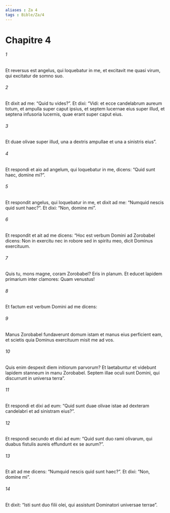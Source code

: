 ```yaml
---
aliases : Za 4
tags : Bible/Za/4
---
```


# Chapitre 4

###### 1
Et reversus est angelus, qui loquebatur in me, et excitavit me quasi virum, qui excitatur de somno suo. 
###### 2
Et dixit ad me: “Quid tu vides?”. Et dixi: “Vidi: et ecce candelabrum aureum totum, et ampulla super caput ipsius, et septem lucernae eius super illud, et septena infusoria lucernis, quae erant super caput eius. 
###### 3
Et duae olivae super illud, una a dextris ampullae et una a sinistris eius”.
###### 4
Et respondi et aio ad angelum, qui loquebatur in me, dicens: “Quid sunt haec, domine mi?”. 
###### 5
Et respondit angelus, qui loquebatur in me, et dixit ad me: “Numquid nescis quid sunt haec?”. Et dixi: “Non, domine mi”.
###### 6
Et respondit et ait ad me dicens: “Hoc est verbum Domini ad Zorobabel dicens: Non in exercitu nec in robore sed in spiritu meo, dicit Dominus exercituum. 
###### 7
Quis tu, mons magne, coram Zorobabel? Eris in planum. Et educet lapidem primarium inter clamores: Quam venustus! 
###### 8
Et factum est verbum Domini ad me dicens: 
###### 9
Manus Zorobabel fundaverunt domum istam et manus eius perficient eam, et scietis quia Dominus exercituum misit me ad vos. 
###### 10
Quis enim despexit diem initiorum parvorum? Et laetabuntur et videbunt lapidem stanneum in manu Zorobabel. Septem illae oculi sunt Domini, qui discurrunt in universa terra”.
###### 11
Et respondi et dixi ad eum: “Quid sunt duae olivae istae ad dexteram candelabri et ad sinistram eius?”. 
###### 12
Et respondi secundo et dixi ad eum: “Quid sunt duo rami olivarum, qui duabus fistulis aureis effundunt ex se aurum?”. 
###### 13
Et ait ad me dicens: “Numquid nescis quid sunt haec?”. Et dixi: “Non, domine mi”. 
###### 14
Et dixit: “Isti sunt duo filii olei, qui assistunt Dominatori universae terrae”.
